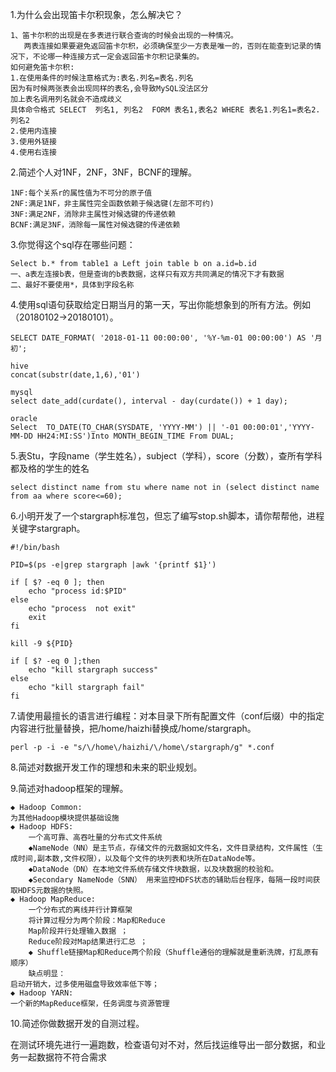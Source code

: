 1.为什么会出现笛卡尔积现象，怎么解决它？

````properties
1、笛卡尔积的出现是在多表进行联合查询的时候会出现的一种情况。
   两表连接如果要避免返回笛卡尔积，必须确保至少一方表是唯一的，否则在能查到记录的情况下，不论哪一种连接方式一定会返回笛卡尔积记录集的。
如何避免笛卡尔积:
1.在使用条件的时候注意格式为:表名.列名=表名.列名 
因为有时候两张表会出现同样的表名,会导致MySQL没法区分
加上表名调用列名就会不造成歧义
具体命令格式 SELECT  列名1, 列名2  FORM 表名1,表名2 WHERE 表名1.列名1=表名2.列名2
2.使用内连接
3.使用外链接
4.使用右连接
````

2.简述个人对1NF，2NF，3NF，BCNF的理解。

````properties
1NF:每个关系r的属性值为不可分的原子值
2NF:满足1NF，非主属性完全函数依赖于候选键(左部不可约)
3NF:满足2NF，消除非主属性对候选键的传递依赖
BCNF:满足3NF，消除每一属性对候选键的传递依赖
````

3.你觉得这个sql存在哪些问题： 

````properties
Select b.* from table1 a Left join table b on a.id=b.id
一、a表左连接b表，但是查询的b表数据，这样只有双方共同满足的情况下才有数据
二、最好不要使用*，具体到字段名称
````

4.使用sql语句获取给定日期当月的第一天，写出你能想象到的所有方法。例如（20180102->20180101）。

````properties
SELECT DATE_FORMAT( '2018-01-11 00:00:00', '%Y-%m-01 00:00:00') AS '月初';

hive 
concat(substr(date,1,6),'01')

mysql 
select date_add(curdate(), interval - day(curdate()) + 1 day);

oracle 
Select  TO_DATE(TO_CHAR(SYSDATE, 'YYYY-MM') || '-01 00:00:01','YYYY-MM-DD HH24:MI:SS')Into MONTH_BEGIN_TIME From DUAL;
````



5.表Stu，字段name（学生姓名），subject（学科），score（分数），查所有学科都及格的学生的姓名

```properties
select distinct name from stu where name not in (select distinct name from aa where score<=60);
```

6.小明开发了一个stargraph标准包，但忘了编写stop.sh脚本，请你帮帮他，进程关键字stargraph。

```properties
#!/bin/bash

PID=$(ps -e|grep stargraph |awk '{printf $1}')

if [ $? -eq 0 ]; then
    echo "process id:$PID"
else
    echo "process  not exit"
    exit
fi

kill -9 ${PID}

if [ $? -eq 0 ];then
    echo "kill stargraph success"
else
    echo "kill stargraph fail"
fi
```

  7.请使用最擅长的语言进行编程：对本目录下所有配置文件（conf后缀）中的指定内容进行批量替换，把/home/haizhi替换成/home/stargraph。

```properties
perl -p -i -e "s/\/home\/haizhi/\/home\/stargraph/g" *.conf
```

8.简述对数据开发工作的理想和未来的职业规划。

9.简述对hadoop框架的理解。

```properties
◆ Hadoop Common: 
为其他Hadoop模块提供基础设施 
◆ Hadoop HDFS: 
    一个高可靠、高吞吐量的分布式文件系统 
    ◆NameNode（NN）是主节点，存储文件的元数据如文件名，文件目录结构，文件属性（生成时间,副本数,文件权限），以及每个文件的块列表和块所在DataNode等。 
    ◆DataNode（DN）在本地文件系统存储文件块数据，以及块数据的校验和。 
    ◆Secondary NameNode（SNN） 用来监控HDFS状态的辅助后台程序，每隔一段时间获 取HDFS元数据的快照。
◆ Hadoop MapReduce: 
	一个分布式的离线并行计算框架 
	将计算过程分为两个阶段：Map和Reduce 
	Map阶段并行处理输入数据 ；
	Reduce阶段对Map结果进行汇总 ；
	◆ Shuffle链接Map和Reduce两个阶段（Shuffle通俗的理解就是重新洗牌，打乱原有顺序）
	缺点明显： 
启动开销大，过多使用磁盘导致效率低下等；
◆ Hadoop YARN: 
一个新的MapReduce框架，任务调度与资源管理
```

10.简述你做数据开发的自测过程。

 在测试环境先进行一遍跑数，检查语句对不对，然后找运维导出一部分数据，和业务一起数据符不符合需求